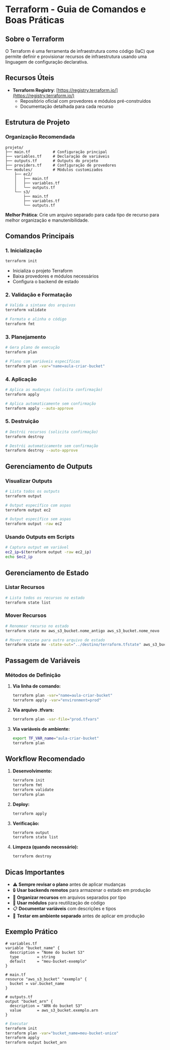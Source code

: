 # Terraform - Guia de Comandos e Boas Práticas

## Sobre o Terraform

O Terraform é uma ferramenta de infraestrutura como código (IaC) que permite definir e provisionar recursos de infraestrutura usando uma linguagem de configuração declarativa.

## Recursos Úteis

- **Terraform Registry**: [https://registry.terraform.io/](https://registry.terraform.io/)
  - Repositório oficial com provedores e módulos pré-construídos
  - Documentação detalhada para cada recurso

## Estrutura de Projeto

### Organização Recomendada

```
projeto/
├── main.tf          # Configuração principal
├── variables.tf     # Declaração de variáveis
├── outputs.tf       # Outputs do projeto
├── providers.tf     # Configuração de provedores
└── modules/         # Módulos customizados
    ├── ec2/
    │   ├── main.tf
    │   ├── variables.tf
    │   └── outputs.tf
    └── s3/
        ├── main.tf
        ├── variables.tf
        └── outputs.tf
```

**Melhor Prática**: Crie um arquivo separado para cada tipo de recurso para melhor organização e manutenibilidade.

## Comandos Principais

### 1. Inicialização

```bash
terraform init
```
- Inicializa o projeto Terraform
- Baixa provedores e módulos necessários
- Configura o backend de estado

### 2. Validação e Formatação

```bash
# Valida a sintaxe dos arquivos
terraform validate

# Formata e alinha o código
terraform fmt
```

### 3. Planejamento

```bash
# Gera plano de execução
terraform plan

# Plano com variáveis específicas
terraform plan -var="name=aula-criar-bucket"
```

### 4. Aplicação

```bash
# Aplica as mudanças (solicita confirmação)
terraform apply

# Aplica automaticamente sem confirmação
terraform apply --auto-approve
```

### 5. Destruição

```bash
# Destrói recursos (solicita confirmação)
terraform destroy

# Destrói automaticamente sem confirmação
terraform destroy --auto-approve
```

## Gerenciamento de Outputs

### Visualizar Outputs

```bash
# Lista todos os outputs
terraform output

# Output específico com aspas
terraform output ec2

# Output específico sem aspas
terraform output -raw ec2
```

### Usando Outputs em Scripts

```bash
# Captura output em variável
ec2_ip=$(terraform output -raw ec2_ip)
echo $ec2_ip
```

## Gerenciamento de Estado

### Listar Recursos

```bash
# Lista todos os recursos no estado
terraform state list
```

### Mover Recursos

```bash
# Renomear recurso no estado
terraform state mv aws_s3_bucket.nome_antigo aws_s3_bucket.nome_novo

# Mover recurso para outro arquivo de estado
terraform state mv -state-out="../destino/terraform.tfstate" aws_s3_bucket.nome_antigo aws_s3_bucket.nome_novo
```

## Passagem de Variáveis

### Métodos de Definição

1. **Via linha de comando:**
   ```bash
   terraform plan -var="name=aula-criar-bucket"
   terraform apply -var="environment=prod"
   ```

2. **Via arquivo .tfvars:**
   ```bash
   terraform plan -var-file="prod.tfvars"
   ```

3. **Via variáveis de ambiente:**
   ```bash
   export TF_VAR_name="aula-criar-bucket"
   terraform plan
   ```

## Workflow Recomendado

1. **Desenvolvimento:**
   ```bash
   terraform init
   terraform fmt
   terraform validate
   terraform plan
   ```

2. **Deploy:**
   ```bash
   terraform apply
   ```

3. **Verificação:**
   ```bash
   terraform output
   terraform state list
   ```

4. **Limpeza (quando necessário):**
   ```bash
   terraform destroy
   ```

## Dicas Importantes

- ⚠️ **Sempre revisar o plano** antes de aplicar mudanças
- 🔒 **Usar backends remotos** para armazenar o estado em produção
- 📁 **Organizar recursos** em arquivos separados por tipo
- 🔄 **Usar módulos** para reutilização de código
- 📋 **Documentar variáveis** com descrições e tipos
- 🧪 **Testar em ambiente separado** antes de aplicar em produção

## Exemplo Prático

```hcl
# variables.tf
variable "bucket_name" {
  description = "Nome do bucket S3"
  type        = string
  default     = "meu-bucket-exemplo"
}

# main.tf
resource "aws_s3_bucket" "exemplo" {
  bucket = var.bucket_name
}

# outputs.tf
output "bucket_arn" {
  description = "ARN do bucket S3"
  value       = aws_s3_bucket.exemplo.arn
}
```

```bash
# Executar
terraform init
terraform plan -var="bucket_name=meu-bucket-unico"
terraform apply
terraform output bucket_arn
```